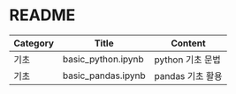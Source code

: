 # README
|**Category**|**Title**|**Content**|
|--------|-----|-------|
|기초|basic_python.ipynb|python 기초 문법|
|기초|basic_pandas.ipynb|pandas 기초 활용|
